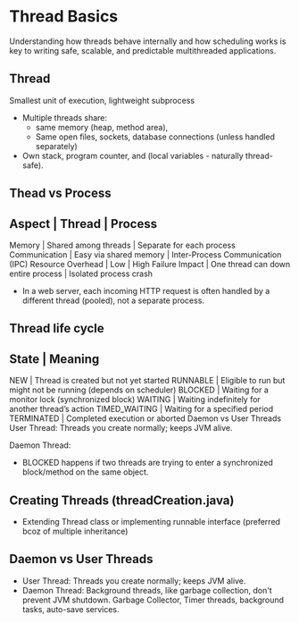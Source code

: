 # Thread Basics
Understanding how threads behave internally and how scheduling works is key to writing safe, scalable, and predictable multithreaded applications.

## Thread
Smallest unit of execution, lightweight subprocess
- Multiple threads share: 
    - same memory (heap, method area), 
    - Same open files, sockets, database connections (unless handled separately)
- Own stack, program counter, and (local variables - naturally thread-safe).

## Thead vs Process
Aspect            | Thread                             | Process
------------------------------------------------------------------------------------------
Memory            | Shared among threads               | Separate for each process
Communication     | Easy via shared memory             | Inter-Process Communication (IPC)
Resource Overhead | Low                                | High
Failure Impact    | One thread can down entire process | Isolated process crash

- In a web server, each incoming HTTP request is often handled by a different thread (pooled),
  not a separate process.

## Thread life cycle
State           | Meaning
--------------------------------------------------------------------------------------
NEW             | Thread is created but not yet started
RUNNABLE        | Eligible to run but might not be running (depends on scheduler)
BLOCKED         | Waiting for a monitor lock (synchronized block)
WAITING         | Waiting indefinitely for another thread’s action
TIMED_WAITING   | Waiting for a specified period
TERMINATED      | Completed execution or aborted
 Daemon vs User Threads
User Thread: Threads you create normally; keeps JVM alive.

Daemon Thread:
- BLOCKED happens if two threads are trying to enter a synchronized block/method on the same
  object.

## Creating Threads (threadCreation.java)
- Extending Thread class or implementing runnable interface (preferred bcoz of multiple 
  inheritance)


## Daemon vs User Threads
- User Thread: Threads you create normally; keeps JVM alive.
- Daemon Thread: Background threads, like garbage collection, don't prevent JVM shutdown.
                 Garbage Collector, Timer threads, background tasks, auto-save services.

